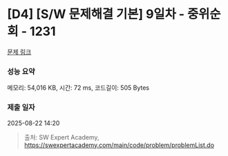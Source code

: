 # [D4] [S/W 문제해결 기본] 9일차 - 중위순회 - 1231 

[문제 링크](https://swexpertacademy.com/main/code/problem/problemDetail.do?contestProbId=AV140YnqAIECFAYD) 

### 성능 요약

메모리: 54,016 KB, 시간: 72 ms, 코드길이: 505 Bytes

### 제출 일자

2025-08-22 14:20



> 출처: SW Expert Academy, https://swexpertacademy.com/main/code/problem/problemList.do